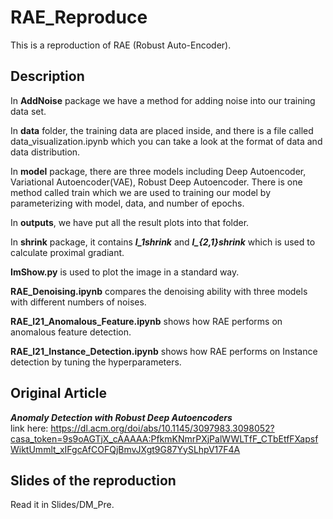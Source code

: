 # RAE_Reproduce
This is a reproduction of RAE (Robust Auto-Encoder).
## Description

In **AddNoise** package we have a method for adding noise into our training data set.  

In **data** folder, the training data are placed inside, and there is a file called data_visualization.ipynb which you can take a look at the format of data and data distribution.  

In **model** package, there are three models including Deep Autoencoder, Variational Autoencoder(VAE), Robust Deep Autoencoder. There is one method called train which we are used to training our model by parameterizing with model, data, and number of epochs.  

In **outputs**, we have put all the result plots into that folder.  

In **shrink** package, it contains ***l_1shrink*** and ***l_{2,1}shrink*** which is used to calculate proximal gradiant.  

**ImShow.py** is used to plot the image in a standard way.  

**RAE_Denoising.ipynb** compares the denoising ability with three models with different numbers of noises.  

**RAE_l21_Anomalous_Feature.ipynb** shows how RAE performs on anomalous feature detection.  

**RAE_l21_Instance_Detection.ipynb** shows how RAE performs on Instance detection by tuning the hyperparameters.  
## Original Article
***Anomaly Detection with Robust Deep Autoencoders***  
link here: https://dl.acm.org/doi/abs/10.1145/3097983.3098052?casa_token=9s9oAGTjX_cAAAAA:PfkmKNmrPXjPalWWLTfF_CTbEtfFXapsfWiktUmmlt_xIFgcAfCOFQjBmvJXgt9G87YySLhpV17F4A
## Slides of the reproduction
Read it in Slides/DM_Pre.
